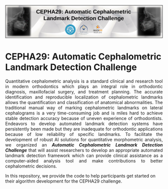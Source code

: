 <p align="center">
  <img src="docs/CEPHA29-Challenge-Banner (V2.0).svg">
</p>

# CEPHA29: Automatic Cephalometric Landmark Detection Challenge
<p align="justify">
Quantitative cephalometric analysis is a standard clinical and research tool in modern orthodontics which plays an integral role in orthodontic diagnosis, maxillofacial surgery, and treatment planning. The accurate identification and reproducible localization of cephalometric landmarks allows the quantification and classification of anatomical abnormalities. The traditional manual way of marking cephalometric landmarks on lateral cephalograms is a very time-consuming job and is miles hard to achieve stable detection accuracy because of uneven experience of orthodontists. Endeavors to develop automated landmark detection systems have persistently been made but they are inadequate for orthodontic applications because of low reliability of specific landmarks. To facilitate the development of robust AI solutions for quantitative morphometric analysis, we organized an <b><i>Automatic Cephalometric Landmark Detection Challenge</i></b> that will assist researchers to develop an appropriate automated landmark detection framework which can provide clinical assistance as a computer-aided analysis tool and make contributions to better cephalometric decisions.
</p>
In this repository, we provide the code to help participants get started on their algorithm development for the CEPHA29 challenge.
